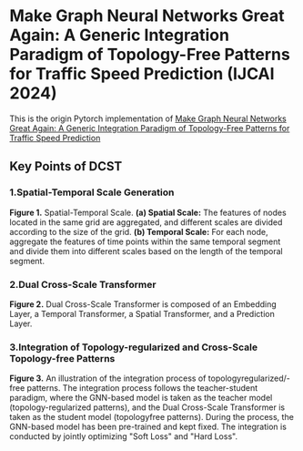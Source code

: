 # Make Graph Neural Networks Great Again: A Generic Integration Paradigm of Topology-Free Patterns for Traffic Speed Prediction (IJCAI 2024)
This is the origin Pytorch implementation of [Make Graph Neural Networks Great Again: A Generic Integration Paradigm of Topology-Free Patterns for Traffic Speed Prediction]() 

## Key Points of DCST
### 1.Spatial-Temporal Scale Generation
**Figure 1.** Spatial-Temporal Scale. **(a) Spatial Scale:** The features of nodes located in the same grid are aggregated, and different scales are divided according to the size of the grid. **(b) Temporal Scale:** For each node, aggregate the features of time points within the same temporal segment and divide them into different scales based on the length of the temporal segment. 

### 2.Dual Cross-Scale Transformer
**Figure 2.** Dual Cross-Scale Transformer is composed of an Embedding Layer, a Temporal Transformer, a Spatial Transformer, and a Prediction Layer.

### 3.Integration of Topology-regularized and Cross-Scale Topology-free Patterns
**Figure 3.** An illustration of the integration process of topologyregularized/-free patterns. The integration process follows the teacher-student paradigm, where the GNN-based model is taken as the teacher model (topology-regularized patterns), and the Dual Cross-Scale Transformer is taken as the student model (topologyfree patterns). During the process, the GNN-based model has been pre-trained and kept fixed. The integration is conducted by jointly optimizing "Soft Loss" and "Hard Loss".





